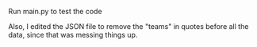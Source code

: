 Run main.py to test the code

Also, I edited the JSON file to remove the "teams" in quotes before all the data, since that was messing things up. 

